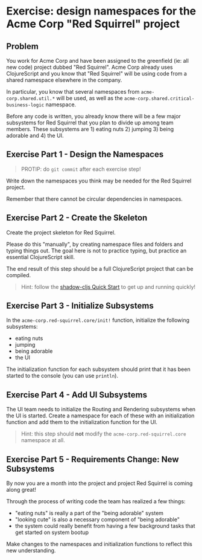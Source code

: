 # Exercise: design namespaces for the Acme Corp "Red Squirrel" project

## Problem

You work for Acme Corp and have been assigned to the greenfield (ie: all new
code) project dubbed "Red Squirrel". Acme Corp already uses ClojureScript and
you know that "Red Squirrel" will be using code from a shared namespace
elsewhere in the company.

In particular, you know that several namespaces from `acme-corp.shared.util.*`
will be used, as well as the `acme-corp.shared.critical-business-logic` namespace.

Before any code is written, you already know there will be a few major
subsystems for Red Squirrel that you plan to divide up among team members. These
subsystems are 1) eating nuts 2) jumping 3) being adorable and 4) the UI.

## Exercise Part 1 - Design the Namespaces

> PROTIP: do `git commit` after each exercise step!

Write down the namespaces you think may be needed for the Red Squirrel project.

Remember that there cannot be circular dependencies in namespaces.

## Exercise Part 2 - Create the Skeleton

Create the project skeleton for Red Squirrel.

Please do this "manually", by creating namespace files and folders and typing
things out. The goal here is not to practice typing, but practice an essential
ClojureScript skill.

The end result of this step should be a full ClojureScript project that can be compiled.

> Hint: follow the [shadow-cljs Quick Start](https://github.com/thheller/shadow-cljs#quick-start) to get up and running quickly!

## Exercise Part 3 - Initialize Subsystems

In the `acme-corp.red-squirrel.core/init!` function, initialize the following subsystems:

- eating nuts
- jumping
- being adorable
- the UI

The initialization function for each subsystem should print that it has been
started to the console (you can use `println`).

## Exercise Part 4 - Add UI Subsystems

The UI team needs to initialize the Routing and Rendering subsystems when the UI
is started. Create a namespace for each of these with an initialization function
and add them to the initialization function for the UI.

> Hint: this step should **not** modify the `acme-corp.red-squirrel.core` namespace at all.

## Exercise Part 5 - Requirements Change: New Subsystems

By now you are a month into the project and project Red Squirrel is coming along great!

Through the process of writing code the team has realized a few things:

- "eating nuts" is really a part of the "being adorable" system
- "looking cute" is also a necessary component of "being adorable"
- the system could really benefit from having a few background tasks that get started on system bootup

Make changes to the namespaces and initialization functions to reflect this new
understanding.
